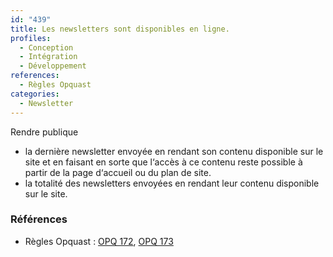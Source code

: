 ```yaml
---
id: "439"
title: Les newsletters sont disponibles en ligne.
profiles:
  - Conception
  - Intégration
  - Développement
references:
  - Règles Opquast
categories:
  - Newsletter
---
```


Rendre publique
* la dernière newsletter envoyée en rendant son contenu disponible sur le site et en faisant en sorte que l‘accès à ce contenu reste possible à partir de la page d‘accueil ou du plan de site.
* la totalité des newsletters envoyées en rendant leur contenu disponible sur le site.

### Références

*   Règles Opquast : [OPQ 172](https://checklists.opquast.com/fr/assurance-qualite-web/la-derniere-newsletter-envoyee-est-disponible-en-ligne), [OPQ 173](https://checklists.opquast.com/fr/assurance-qualite-web/les-archives-de-newsletters-sont-disponibles-en-ligne)
